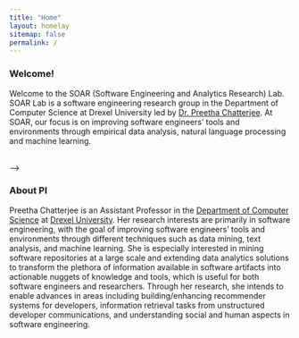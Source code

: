 ```yaml
---
title: "Home"
layout: homelay
sitemap: false
permalink: /
---
```


### Welcome!

Welcome to the SOAR (Software Engineering and Analytics Research) Lab. SOAR Lab is a software engineering research group in the Department of Computer Science at Drexel University led by [Dr. Preetha Chatterjee](https://preethac.github.io/). At SOAR, our focus is on improving software engineers’ tools and environments through empirical data analysis, natural language processing and machine learning.

<!-- <div class="container">
<div class="row">
<center>
<img src="{{ site.url }}{{ site.baseurl }}/images/banner.jpg" width="100%"/><br/>
<!-- Examples of Feynman diagrams. <br/>
Feynman R., The theory of positrons. <i>Phys. Rev.</i> (1949) -->
</center>
</div>
</div>
<br/> -->

### About PI

Preetha Chatterjee is an Assistant Professor in the [Department of Computer Science](https://drexel.edu/cci/academics/computer-science-department/) at [Drexel University](https://drexel.edu/). Her research interests are primarily in software engineering, with the goal of improving software engineers’ tools and environments through different techniques such as data mining, text analysis, and machine learning. She is especially interested in mining software repositories at a large scale and extending data analytics solutions to transform the plethora of information available in software artifacts into actionable nuggets of knowledge and tools, which is useful for both software engineers and researchers. Through her research, she intends to enable advances in areas including building/enhancing recommender systems for developers, information retrieval tasks from unstructured developer communications, and understanding social and human aspects in software engineering.


